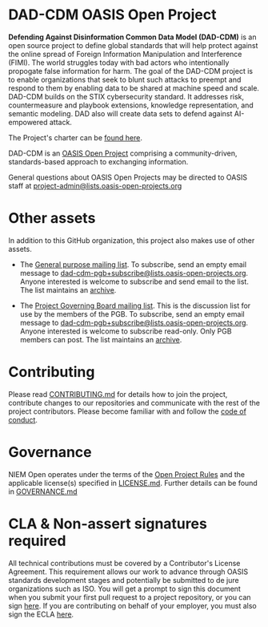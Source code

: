 
# DAD-CDM OASIS Open Project

**Defending Against Disinformation Common Data Model (DAD-CDM)** is an open source project to define global standards that will help protect against the online spread of Foreign Information Manipulation and Interference (FIMI). The world struggles today with bad actors who intentionally propogate false information for harm. The goal of the DAD-CDM project is to enable organizations that seek to blunt such attacks to preempt and respond to them by enabling data to be shared at machine speed and scale. DAD-CDM builds on the STIX cybersecurity standard. It addresses risk, countermeasure and playbook extensions, knowledge representation, and semantic modeling. DAD also will create data sets to defend against AI-empowered attack.

The Project's charter can be [found here](https://github.com/DAD-CDM/dad-cdm-admin/blob/main/CHARTER.md).

DAD-CDM is an [OASIS Open Project](https://www.oasis-open.org/open-projects/) comprising a community-driven, standards-based approach to exchanging information.

General questions about OASIS Open Projects may be directed to OASIS staff at project-admin@lists.oasis-open-projects.org

# Other assets

In addition to this GitHub organization, this project also makes use of other assets. 

- The [General purpose mailing list](https://lists.oasis-open-projects.org/g/dad-cdm). To subscribe, send an empty email message to dad-cdm-pgb+subscribe@lists.oasis-open-projects.org. Anyone interested is welcome to subscribe and send email to the list. The list maintains an [archive](https://lists.oasis-open-projects.org/g/dad-cdm/messages).

- The [Project Governing Board mailing list](https://lists.oasis-open-projects.org/g/dad-cdm-pgb). This is the discussion list for use by the members of the PGB. To subscribe, send an empty email message to dad-cdm-pgb+subscribe@lists.oasis-open-projects.org. Anyone interested is welcome to subscribe read-only. Only PGB members can post. The list maintains an [archive](https://lists.oasis-open-projects.org/g/dad-cdm-pgb/messages).


# Contributing

Please read [CONTRIBUTING.md](CONTRIBUTING.md) for details how to join the project, contribute changes to our repositories and communicate with the rest of the project contributors. Please become familiar with and follow the [code of conduct](CODE-OF-CONDUCT.md).

# Governance

NIEM Open operates under the terms of the [Open Project Rules](https://www.oasis-open.org/policies-guidelines/open-projects-process) and the applicable license(s) specified in [LICENSE.md](LICENSE.md). Further details can be found in [GOVERNANCE.md](GOVERNANCE.md)

# CLA & Non-assert signatures required

All technical contributions must be covered by a Contributor's License Agreement. This requirement allows our work to advance through OASIS standards development stages and potentially be submitted to de jure organizations such as ISO. You will get a prompt to sign this document when you submit your first pull request to a project repository, or you can sign [here](https://www.oasis-open.org/open-projects/cla/oasis-open-projects-individual-contributor-license-agreement-i-cla/). If you are contributing on behalf of your employer, you must also sign the ECLA [here](https://www.oasis-open.org/open-projects/cla/entity-cla-20210630/).
